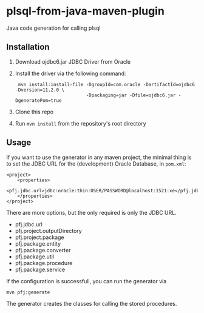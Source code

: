 plsql-from-java-maven-plugin
============================

Java code generation for calling plsql

Installation
------------

1. Download ojdbc6.jar JDBC Driver from Oracle 

2. Install the driver via the following command:

        mvn install:install-file -DgroupId=com.oracle -DartifactId=ojdbc6 -Dversion=11.2.0 \
                                 -Dpackaging=jar -Dfile=ojdbc6.jar -DgeneratePom=true

3. Clone this repo
4. Run `mvn install` from the repository's root directory

Usage
-----

If you want to use the generator in any maven project, the minimal thing is to set the JDBC URL for the (development) Oracle Database, in `pom.xml`:

    <project>
        <properties>
            <pfj.jdbc.url>jdbc:oracle:thin:USER/PASSWORD@localhost:1521:xe</pfj.jdbc.url>
        </properties>
    </project>

There are more options, but the only required is only the JDBC URL.
  * pfj.jdbc.url
  * pfj.project.outputDirectory
  * pfj.project.package
  * pfj.package.entity
  * pfj.package.converter
  * pfj.package.util
  * pfj.package.procedure
  * pfj.package.service

If the configuration is successfull, you can run the generator via

    mvn pfj:generate
    
The generator creates the classes for calling the stored procedures.